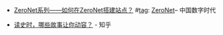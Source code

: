 
- [ZeroNet系列——如何在ZeroNet搭建站点？](https://chinadigitaltimes.net/chinese/2016/03/zeronet系列-如何在zeronet搭建站点？/)  #[tag](https://chinadigitaltimes.net/chinese/tag/): [ZeroNet](https://chinadigitaltimes.net/chinese/tag/zeronet/?view=all)– 中国数字时代


- [读史时，哪些故事让你动容？](https://www.zhihu.com/question/24871100/answer/100332968) - 知乎

